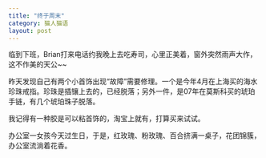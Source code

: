 ```yaml
---
title: "终于周末"
category: 猫人猫语
layout: post
---
```

临到下班，Brian打来电话约我晚上去吃寿司，心里正美着，窗外突然雨声大作，这不作美的天公~~

昨天发现自己有两个小首饰出现“故障”需要修理。一个是今年4月在上海买的海水珍珠戒指。珍珠是插镶上去的，已经脱落；另外一件，是07年在莫斯科买的琥珀手链，有几个琥珀珠子脱落。

我记得有一种胶是可以粘首饰的，淘宝上就有，打算买来试试。

办公室一女孩今天过生日，于是，红玫瑰、粉玫瑰、百合挤满一桌子，花团锦簇，办公室流淌着花香。



